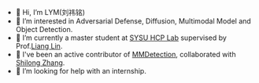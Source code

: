 - 👋 Hi, I’m LYM(刘祎铭)
- 🔭 I’m interested in Adversarial Defense, Diffusion, Multimodal Model and Object Detection.
- 🌱 I’m currently a master student at [SYSU HCP Lab](https://www.sysu-hcp.net/) supervised by Prof.[Liang Lin](https://www.sysu-hcp.net/faculty/lianglin.html).
- 💞️ I've been an active contributor of [MMDetection](https://github.com/open-mmlab/mmdetection), collaborated with [Shilong Zhang](https://jshilong.github.io/).
- 🤔 I’m looking for help with an internship.
